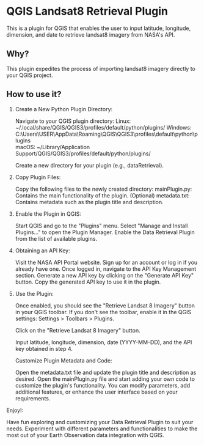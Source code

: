 # QGIS Landsat8 Retrieval Plugin

This is a plugin for QGIS that enables the user to input latitude, longitude, dimension, and date to retrieve landsat8 imagery from NASA's API.

## Why?

This plugin expedites the process of importing landsat8 imagery directly to your QGIS project.

## How to use it?

1. Create a New Python Plugin Directory:

    Navigate to your QGIS plugin directory:
    Linux: ~/.local/share/QGIS/QGIS3/profiles/default/python/plugins/
    Windows: C:\Users\USER\AppData\Roaming\QGIS\QGIS3\profiles\default\python\plugins\
    macOS: ~/Library/Application Support/QGIS/QGIS3/profiles/default/python/plugins/

    Create a new directory for your plugin (e.g., dataRetrieval).

2. Copy Plugin Files:

    Copy the following files to the newly created directory:
    mainPlugin.py: Contains the main functionality of the plugin.
    (Optional) metadata.txt: Contains metadata such as the plugin title and description.

3. Enable the Plugin in QGIS:

    Start QGIS and go to the "Plugins" menu.
    Select "Manage and Install Plugins..." to open the Plugin Manager.
    Enable the Data Retrieval Plugin from the list of available plugins.

4. Obtaining an API Key:

    Visit the NASA API Portal website.
    Sign up for an account or log in if you already have one.
    Once logged in, navigate to the API Key Management section.
    Generate a new API key by clicking on the "Generate API Key" button.
    Copy the generated API key to use it in the plugin.

5. Use the Plugin:

    Once enabled, you should see the "Retrieve Landsat 8 Imagery" button in your QGIS toolbar.
    If you don't see the toolbar, enable it in the QGIS settings: Settings > Toolbars > Plugins.

    Click on the "Retrieve Landsat 8 Imagery" button.

    Input latitude, longitude, dimension, date (YYYY-MM-DD), and the API key obtained in step 4.

    Customize Plugin Metadata and Code:

    Open the metadata.txt file and update the plugin title and description as desired.
    Open the mainPlugin.py file and start adding your own code to customize the plugin's functionality.
    You can modify parameters, add additional features, or enhance the user interface based on your requirements.

Enjoy!:

Have fun exploring and customizing your Data Retrieval Plugin to suit your needs. Experiment with different parameters and functionalities to make the most out of your Earth Observation data integration with QGIS.
